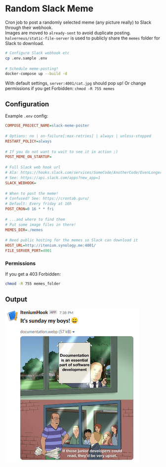 Random Slack Meme
=================

Cron job to post a randomly selected meme (any picture really) to Slack through their webhook.  
Images are moved to `already-sent` to avoid duplicate posting.
`halverneus/static-file-server` is used to publicly share the `memes` folder for Slack to download.


```sh
# Configure Slack webhook etc
cp .env.sample .env

# Schedule meme-posting!
docker-compose up --build -d
```


With default settings, `server:4001/cat.jpg` should pop up!
Or change permissions if you get Forbidden: `chmod -R 755 memes`



Configuration
-------------

Example `.env` config:

```ini
COMPOSE_PROJECT_NAME=slack-meme-poster

# Options: no | on-failure[:max-retries] | always | unless-stopped
RESTART_POLICY=always

# If you do not want to wait to see it in action ;)
POST_MEME_ON_STARTUP=

# Full Slack web hook url
# Ala: https://hooks.slack.com/services/SomeCode/AnotherCode/EvenLongerCode
# See: https://api.slack.com/apps?new_app=1
SLACK_WEBHOOK=

# When to post the meme!
# Confused? See: https://crontab.guru/
# Default: Every friday at 16h
POST_CRON=0 16 * * fri

# ...and where to find them
# Put some image files in there!
MEMES_DIR=./memes

# Need public hosting for the memes so Slack can download it
HOST_URL=http://itenium.synology.me:4001/
FILE_SERVER_PORT=4001
```


### Permissions

If you get a 403 Forbidden:

```sh
chmod -R 755 memes_folder
```



Output
------

![Example Slack output](example-slack-post.png "Example Slack output")
